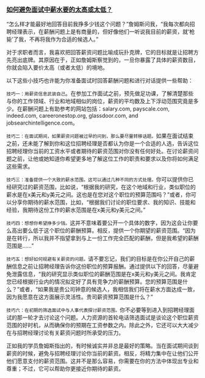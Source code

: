 ### [如何避免面试中薪水要的太高或太低？](http://blog.jobbole.com/71079/)

“怎么样才能最好地回答目前我挣多少钱这个问题？”詹姆斯问我，“我每次都向招聘经理表示，在薪酬问题上是有商量的，但好像他们一听说我目前的薪资，就‘枪毙’了我，不再将我作为合适的候选人。”

对于求职者而言，我喜欢把回答薪资问题比喻成玩扑克牌，它的目标就是让招聘方先亮出底牌。其原因在于，正如詹姆斯察觉到的，一旦你暴露了具体的薪资数目，你就会陷入要价太高（或者太低）的境地。

以下这些小技巧也许能为你准备面试时回答薪酬问题和进行对话提供一些帮助：

`技巧一：用薪资信息武装自己`。在参加工作面试之前，预先做足功课，了解清楚那些与你的工作领域、行业和地域相似的岗位，薪资的平均数及上下浮动范围究竟是多少。在薪酬问题上有助参考的网站包括：salary.com, payscale.com, indeed.com, careeronestop.org, glassdoor.com, and jobsearchintelligence.com。

`技巧二：在面试期间，如果薪资问题被过早的问到，那么要尽量转移话题。`如果在面试结束之前，还未能了解到你和这位招聘经理是否都认为你是一个合适的人选，告诉这位招聘经理你当前的工资水平或者期待的薪资范围对你没有任何好处。在讨论薪资问题之前，让他或她知道你希望更多地了解这位工作的职责和要求以及你将如何满足这些需求。

`技巧三：准备提供一个大致的薪水范围。这可以通过几种不同的方式处理。`你可以提供你已经研究过的薪资范围，比如说，“根据我的研究，在这个地域和行业，类似职位的薪水是在x美元和y美元之间。这也是在您对这个职位的预算范围吗？”或者，你可以分享你期待的薪水范围，比如，“根据我们讨论的职位要求、我的知识、技能和经验，我期待这份工作的薪水范围是在x美元和y美元之间。”

`技巧四：想想你希望挣多少钱。`这并不意味着要公开一个具体的数字，因为这会让你要么高出要么低于这个职位的薪酬预算。相反，提供一个你期望的薪资范围。“因为是在转行，所以我并不指望拿到与上一份工作完全匹配的薪酬，但是我希望的薪酬范围是……”

`技巧五：想好如何规避有关薪资的问题。`请不要忘记，我们的目标是在你公开自己的薪酬信息之前让招聘经理告诉你这份职位的预算报酬。通过提供以下的回答，尽量避免泄露信息，“我的研究显示类似职位的薪酬范围是在x美元和y美元之间。我肯定您已经根据行业内的情况拟定好了具有竞争力的薪酬预算。您的预算范围是什么？”或者，“如果我是贵公司钟意的候选人，我相信我们将在薪水方面达成一致，因为我愿意在这方面展示灵活性。贵司薪资预算范围是什么？”

`技巧六：在初期的筛选面试中与人事代表探讨薪资范围。`你不必要等到进入到招聘经理面试的那一轮才去讨论这个问题。人力资源的首轮电话筛选面试是谈论这个职位薪资范围的好时机，从而确保你的预期在工资参数之内。除此之外，它还可以大大减少在与招聘经理讨论有关薪资问题时所承受的压力。

正如我的学员詹姆斯指出的，有时候诚实并非总是最好的策略。当在面试期间谈到薪资的时候，避免与招聘经理讨论你当前的薪资。相反，将精力集中在让他们公开他们愿意支付的薪资范围。这并不是那么容易，你需要在你的方法中体现出专业和尊重；不过，它可以帮助你更接近你期待的薪资。
